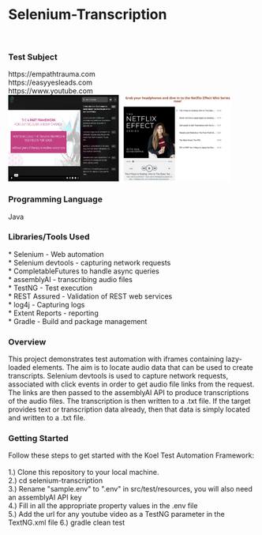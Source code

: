 
<h1>Selenium-Transcription</h1><br>


<h3>Test Subject</h3>
https://empathtrauma.com<br>
https://easyyesleads.com<br>
https://www.youtube.com<br>
<img src="assets/empath.png" width="225" height="175"/>
<img src="assets/easyYesLeads.png" width="225" height="175"/>

<h3>Programming Language</h3>
Java <br>

<h3>Libraries/Tools Used</h3> 
* Selenium - Web automation<br>
* Selenium devtools - capturing network requests<br>
* CompletableFutures to handle async queries<br>
* assemblyAI - transcribing audio files<br>
* TestNG - Test execution<br>
* REST Assured - Validation of REST web services<br>
* log4j - Capturing logs<br>
* Extent Reports - reporting<br>
* Gradle - Build and package management<br>

<h3>Overview</h3>
This project demonstrates test automation with iframes containing lazy-loaded elements. The aim is to locate audio data that can be used to create transcripts. Selenium devtools is used to capture network requests, associated with click events in order to get audio file links from the request.  The links are then passed to the assemblyAI API to produce transcriptions of the audio files. The transcription is then written to a .txt file.  If the target provides text or transcription data already, then that data is simply located and written to a .txt file.
<h3>Getting Started</h3>
Follow these steps to get started with the Koel Test Automation Framework:<br><br>
1.) Clone this repository to your local machine. <br>
2.) cd selenium-transcription <br>
3.) Rename "sample.env" to ".env" in src/test/resources, you will also need an assemblyAI API key<br>
4.) Fill in all the appropriate property values in the .env file<br>
5.) Add the url for any youtube video as a TestNG parameter in the TextNG.xml file
6.) gradle clean test<br>
